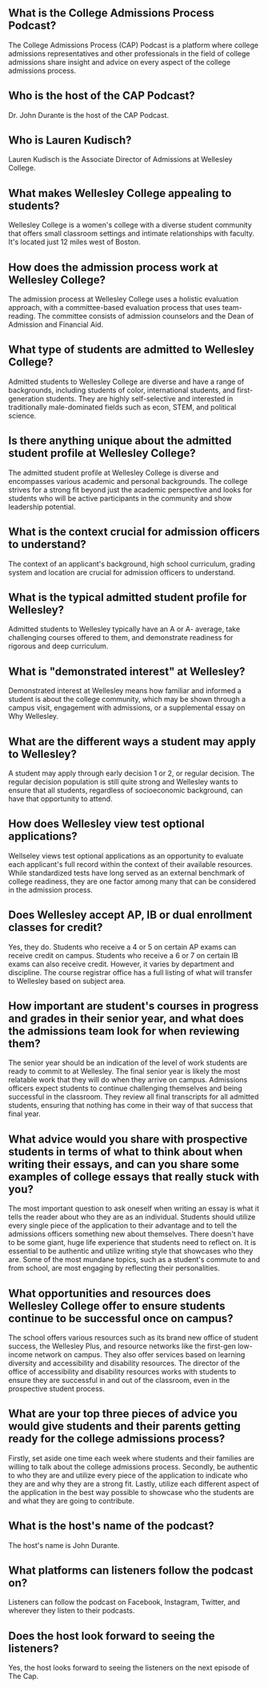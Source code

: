## What is the College Admissions Process Podcast? 
The College Admissions Process (CAP) Podcast is a platform where college admissions representatives and other professionals in the field of college admissions share insight and advice on every aspect of the college admissions process. 

## Who is the host of the CAP Podcast? 
Dr. John Durante is the host of the CAP Podcast. 

## Who is Lauren Kudisch? 
Lauren Kudisch is the Associate Director of Admissions at Wellesley College. 

## What makes Wellesley College appealing to students? 
Wellesley College is a women's college with a diverse student community that offers small classroom settings and intimate relationships with faculty. It's located just 12 miles west of Boston. 

## How does the admission process work at Wellesley College? 
The admission process at Wellesley College uses a holistic evaluation approach, with a committee-based evaluation process that uses team-reading. The committee consists of admission counselors and the Dean of Admission and Financial Aid. 

## What type of students are admitted to Wellesley College? 
Admitted students to Wellesley College are diverse and have a range of backgrounds, including students of color, international students, and first-generation students. They are highly self-selective and interested in traditionally male-dominated fields such as econ, STEM, and political science. 

## Is there anything unique about the admitted student profile at Wellesley College? 
The admitted student profile at Wellesley College is diverse and encompasses various academic and personal backgrounds. The college strives for a strong fit beyond just the academic perspective and looks for students who will be active participants in the community and show leadership potential.

## What is the context crucial for admission officers to understand?
The context of an applicant's background, high school curriculum, grading system and location are crucial for admission officers to understand.

## What is the typical admitted student profile for Wellesley?
Admitted students to Wellesley typically have an A or A- average, take challenging courses offered to them, and demonstrate readiness for rigorous and deep curriculum.

## What is "demonstrated interest" at Wellesley?
Demonstrated interest at Wellesley means how familiar and informed a student is about the college community, which may be shown through a campus visit, engagement with admissions, or a supplemental essay on Why Wellesley.

## What are the different ways a student may apply to Wellesley?
A student may apply through early decision 1 or 2, or regular decision. The regular decision population is still quite strong and Wellesley wants to ensure that all students, regardless of socioeconomic background, can have that opportunity to attend.

## How does Wellesley view test optional applications?
Wellseley views test optional applications as an opportunity to evaluate each applicant's full record within the context of their available resources. While standardized tests have long served as an external benchmark of college readiness, they are one factor among many that can be considered in the admission process.

## Does Wellesley accept AP, IB or dual enrollment classes for credit?
Yes, they do. Students who receive a 4 or 5 on certain AP exams can receive credit on campus. Students who receive a 6 or 7 on certain IB exams can also receive credit. However, it varies by department and discipline. The course registrar office has a full listing of what will transfer to Wellesley based on subject area.

## How important are student's courses in progress and grades in their senior year, and what does the admissions team look for when reviewing them?
The senior year should be an indication of the level of work students are ready to commit to at Wellesley. The final senior year is likely the most relatable work that they will do when they arrive on campus. Admissions officers expect students to continue challenging themselves and being successful in the classroom. They review all final transcripts for all admitted students, ensuring that nothing has come in their way of that success that final year.

## What advice would you share with prospective students in terms of what to think about when writing their essays, and can you share some examples of college essays that really stuck with you?
The most important question to ask oneself when writing an essay is what it tells the reader about who they are as an individual. Students should utilize every single piece of the application to their advantage and to tell the admissions officers something new about themselves. There doesn't have to be some giant, huge life experience that students need to reflect on. It is essential to be authentic and utilize writing style that showcases who they are. Some of the most mundane topics, such as a student's commute to and from school, are most engaging by reflecting their personalities.

## What opportunities and resources does Wellesley College offer to ensure students continue to be successful once on campus?
The school offers various resources such as its brand new office of student success, the Wellesley Plus, and resource networks like the first-gen low-income network on campus. They also offer services based on learning diversity and accessibility and disability resources. The director of the office of accessibility and disability resources works with students to ensure they are successful in and out of the classroom, even in the prospective student process.

## What are your top three pieces of advice you would give students and their parents getting ready for the college admissions process?
Firstly, set aside one time each week where students and their families are willing to talk about the college admissions process. Secondly, be authentic to who they are and utilize every piece of the application to indicate who they are and why they are a strong fit. Lastly, utilize each different aspect of the application in the best way possible to showcase who the students are and what they are going to contribute.

## What is the host's name of the podcast?
The host's name is John Durante.

## What platforms can listeners follow the podcast on?
Listeners can follow the podcast on Facebook, Instagram, Twitter, and wherever they listen to their podcasts.

## Does the host look forward to seeing the listeners?
Yes, the host looks forward to seeing the listeners on the next episode of The Cap.

